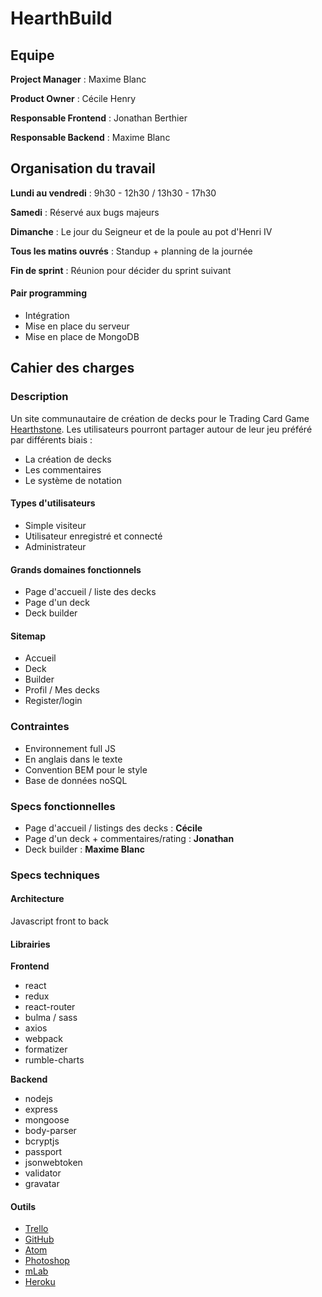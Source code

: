 # HearthBuild

## Equipe

**Project Manager** : Maxime Blanc

**Product Owner** : Cécile Henry

**Responsable Frontend** : Jonathan Berthier

**Responsable Backend** : Maxime Blanc

## Organisation du travail

**Lundi au vendredi** : 9h30 - 12h30 / 13h30 - 17h30

**Samedi** : Réservé aux bugs majeurs

**Dimanche** : Le jour du Seigneur et de la poule au pot d'Henri IV

**Tous les matins ouvrés** : Standup + planning de la journée

**Fin de sprint** : Réunion pour décider du sprint suivant

#### Pair programming
- Intégration
- Mise en place du serveur
- Mise en place de MongoDB

## Cahier des charges

### Description

Un site communautaire de création de decks pour le Trading Card Game [Hearthstone](https://playhearthstone.com/fr-fr/).
Les utilisateurs pourront partager autour de leur jeu préféré par différents biais :

-   La création de decks
-   Les commentaires
-   Le système de notation

#### Types d'utilisateurs

-   Simple visiteur
-   Utilisateur enregistré et connecté
-   Administrateur

#### Grands domaines fonctionnels

-   Page d'accueil / liste des decks
-   Page d'un deck
-   Deck builder

#### Sitemap

-   Accueil
-   Deck
-   Builder
-   Profil / Mes decks
-   Register/login


### Contraintes

- Environnement full JS
- En anglais dans le texte
- Convention BEM pour le style
- Base de données noSQL

### Specs fonctionnelles

- Page d'accueil / listings des decks : **Cécile**
- Page d'un deck + commentaires/rating : **Jonathan**
- Deck builder : **Maxime Blanc**

### Specs techniques

#### Architecture

Javascript front to back

#### Librairies

**Frontend**
- react
- redux
- react-router
- bulma / sass
- axios
- webpack
- formatizer
- rumble-charts

**Backend**
- nodejs
- express
- mongoose
- body-parser
- bcryptjs
- passport
- jsonwebtoken
- validator
- gravatar

#### Outils

- [Trello](https://trello.com/)
- [GitHub](https://github.com/)
- [Atom](https://atom.io/)
- [Photoshop](https://www.adobe.com/fr/products/photoshop.html)
- [mLab](https://mlab.com/welcome/)
- [Heroku](https://www.heroku.com)
